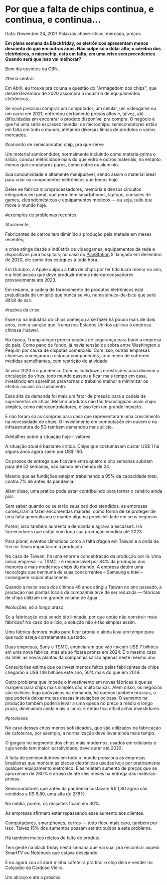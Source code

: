 # Por que a falta de chips continua, e continua, e continua...

Data: November 24, 2021
Palavras chave: chips, mercado, preços

**Em plena semana da Blackfriday, os eletrônicos apresentam menos desconto do que em outros anos. Não culpe só o dólar alto; o cérebro dos eletrônicos, o microchip, está em falta, em uma crise sem precedentes. Quando será que isso vai melhorar?**

Bom dia ouvintes da CBN,

#tema central

Em Abril, eu trouxe pra coluna a questão do "Armagedom dos chips", que desde Dezembro de 2020 assombra a indústria de equipamentos eletrônicos. 

Se você precisou comprar um computador, um celular, um videogame ou um carro em 2021, enfrentou certamente preços altos e, talvez, até dificuldades em encontrar o produto disponível pra compra. O negócio é que há uma séria escassez mundial de microchips: semicondutores estão em falta em todo o mundo, afetando diversas linhas de produtos e vários mercados.

#conceito de semicondutor, chip, pra que serve

Um material semicondutor, normalmente incluindo como matéria-prima o silício, conduz eletricidade mais do que vidro e outros materiais, no entanto menos que condutores puros, como cobre ou alumínio. 

Sua condutividade é altamente manipulável, sendo assim o material ideal para criar os componentes eletrônicos que temos hoje. 

Deles se fabrica microprocessadores, memória e densos circuitos integrados em geral, que permitem smartphones, laptops, consoles de games, eletrodomésticos e equipamentos médicos — ou seja, tudo que move o mundo hoje.

#exemplos de problemas recentes

Atualmente,

Fabricantes de carros tem diminído a produção pela metade em meses recentes; 

a crise atinge desde a indústria de videogames, equipamentos de rede e dispositivos para hospitais; no caso do [PlayStation](https://tecnoblog.net/sobre/playstation/) 5: lançado em dezembro de 2020, ele some dos estoques a toda hora.

Em Outubro, a Apple culpou a falta de chips por ter tido lucro menor no ano, e a Intel avisou que deve produzir menos microprocessadores provavelmente até 2023.

Em resumo, a cadeia de fornecimento de produtos eletrônicos está prejudicada de um jeito que nunca se viu, numa sinuca-de-bico que será difícil de sair.

#razões da crise

Esse nó na indústria do chips começou a se fazer há pouco mais de dois anos, com a sanção que Trump nos Estados Unidos aplicou à empresa chinesa Huawei. 

Na época, Trump alegou preocupações de segurança para banir a empresa do país. Como pano de fundo, já havia tensão de sobra entre Washington e Pequim por causa de disputas comerciais. Com isso, outras empresas chinesas começaram a estocar componentes, com medo de sofrerem medidas semelhantes, com restrição de atividade.

Aí veio 2020 e a pandemia. Com os lockdowns e restrições para diminuir a circulação do vírus, todo mundo passou a ficar mais tempo em casa, investindo em aparelhos para tornar o trabalho melhor e minimizar os efeitos sociais do isolamento.

Essa alta da demanda foi mais um fator de pressão para a cadeia de suprimentos de chips. Mesmo produtos não tão tecnológicos usam chips simples, como microcontroladores, e isso tem um grande impacto.

E não foram só as compras para casa que representaram uma crescimento na necessidade de chips. O investimento em computação em nuvem e na infraestrutura do 5G também demandou mais silício.

#detalhes sobre a situação hoje - valores

A situação atual é bastante crítica. Chips que costumavam custar US$ 1 há alguns anos agora saem por US$ 150. 

Os prazos de entrega que ficavam entre quatro e oito semanas subiram para até 52 semanas, não saindo em menos de 24.

Mesmo que as fundições estejam trabalhando a 95% da capacidade total, contra 7% de antes da pandemia.

Além disso, uma prática pode estar contribuindo para tornar o cenário ainda pior. 

Sem saber quando ou se terão seus pedidos atendidos, as empresas começaram a fazer encomendas maiores, como forma de se proteger de uma falta generalizada e manter alguma previsibilidade em seus negócios. 

Porém, isso também aumenta a demanda e agrava a escassez. Há fornecedores que estão com toda sua produção vendida até 2023.

Para piorar, eventos climáticos como a falta d’água em Taiwan e a onda de frio no Texas impactaram a produção.

No caso de Taiwan, há uma enorme concentração da produção por lá. Uma única empresa – a TSMC – é responsável por 84% da produção dos menores e mais modernos chips do mundo. A empresa detém uma tecnologia que nenhuma de suas concorrentes – Samsung e Intel – conseguem copiar atualmente.

Quando a maior seca dos últimos 46 anos atingiu Taiwan no ano passado, a produção nas plantas locais da companhia teve de ser reduzida —  fábricas de chips utilizam um grande volume de água.

#soluções, só a longo prazo

Se a fabricação está sendo tão limitada, por que então não construir mais fábricas? No caso do silício, a solução não é tão simples assim.

Uma fábrica demora muito para ficar pronta e ainda leva um tempo para que tudo esteja corretamente ajustado. 

Duas empresas, Sony e TSMC, anunciaram que vão investir US$ 7 bilhões em uma nova fábrica, mas ela só ficará pronta em 2024. É o mesmo caso da Intel: as novas plantas da companhia sairão apenas neste mesmo ano. 

Consultorias estima que os investimentos feitos pelas fabricantes de chips chegarão a US$ 146 bilhões este ano, 50% mais do que em 2019.

Outro problema que impede o investimento em novas fábricas é que as margens para chips mais simples são muito baixas. Além disso, os negócios são cíclicos: logo após picos na demanda, há quedas também bruscas, o que poderia deixar muitas dessas instalações ociosas. O aumento na produção também poderia levar a uma queda no preço a médio e longo prazo, diminuindo ainda mais o lucro. E então fica difícil achar investidores.

#previsoes 

No caso desses chips menos sofisticados, que são utilizados na fabricação de cafeteiras, por exemplo, a normalização deve levar ainda mais tempo.

O gargalo no segmento dos chips mais modernos, usados em celulares e cuja venda tem maior lucratividade, deve durar até 2022.

A falta de semicondutores em todo o mundo pressiona as empresas brasileiras que montam as placas eletrônicas usadas hoje por praticamente qualquer equipamento eletrônico. Elas relatam aumento de preços que se aproximam de 280% e atraso de até seis meses na entrega das matérias-primas.

Semicondutores que antes da pandemia custavam R$ 1,80 agora são vendidos a R$ 6,80, uma alta de 278%. 

Na média, porém, os reajustes ficam em 30%. 

As empresas afirmam estar repassando esse aumento aos clientes.

Computadores, smartphones, carros — tudo ficou mais caro, também por isso. Talvez 15% dos aumentos possam ser atribuídos a este problema.

Há também muitos relatos de falta de produto. 

Tem gente na black friday nesta semana que vai suar pra encontrar aquela SmartTV ou Notebook que estava desejando.

E eu agora vou ali abrir minha cafeteira pra tirar o chip dela e vender no Calçadão da Cardoso Vieira.

Um abraço e até a próxima